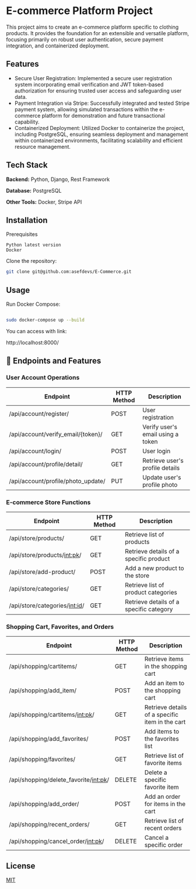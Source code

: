 
# E-commerce Platform Project

This project aims to create an e-commerce platform specific to clothing products. It provides the foundation for an extensible and versatile platform, focusing primarily on robust user authentication, secure payment integration, and containerized deployment.


## Features

- Secure User Registration: Implemented a secure user registration system incorporating email verification and JWT token-based authorization for ensuring trusted user access and safeguarding user data.
- Payment Integration via Stripe: Successfully integrated and tested Stripe payment system, allowing simulated transactions within the e-commerce platform for demonstration and future transactional capability.
- Containerized Deployment: Utilized Docker to containerize the project, including PostgreSQL, ensuring seamless deployment and management within containerized environments, facilitating scalability and efficient resource management.


## Tech Stack

**Backend:** Python, Django, Rest Framework

**Database:** PostgreSQL

**Other Tools:** Docker, Stripe API


## Installation

Prerequisites

    Python latest version
    Docker 

Clone the repository:
```bash 
git clone git@github.com:asefdevs/E-Commerce.git

```
    
## Usage

Run Docker Compose:

```bash

sudo docker-compose up --build

```


You can access with link:

http://localhost:8000/


## 🔗 Endpoints and Features


### User Account Operations

| Endpoint                                | HTTP Method | Description                                       |
|-----------------------------------------|-------------|---------------------------------------------------|
| /api/account/register/                  | POST        | User registration                                 |
| /api/account/verify_email/{token}/      | GET         | Verify user's email using a token                 |
| /api/account/login/                     | POST        | User login                                        |
| /api/account/profile/detail/            | GET         | Retrieve user's profile details                   |
| /api/account/profile/photo_update/      | PUT         | Update user's profile photo                       |

### E-commerce Store Functions

| Endpoint                                | HTTP Method | Description                                       |
|-----------------------------------------|-------------|---------------------------------------------------|
| /api/store/products/                    | GET         | Retrieve list of products                         |
| /api/store/products/<int:pk>/           | GET         | Retrieve details of a specific product            |
| /api/store/add-product/                 | POST        | Add a new product to the store                    |
| /api/store/categories/                  | GET         | Retrieve list of product categories               |
| /api/store/categories/<int:id>/         | GET         | Retrieve details of a specific category           |

### Shopping Cart, Favorites, and Orders

| Endpoint                                | HTTP Method | Description                                       |
|-----------------------------------------|-------------|---------------------------------------------------|
| /api/shopping/cartitems/                | GET         | Retrieve items in the shopping cart               |
| /api/shopping/add_item/                 | POST        | Add an item to the shopping cart                  |
| /api/shopping/cartitems/<int:pk>/       | GET         | Retrieve details of a specific item in the cart   |
| /api/shopping/add_favorites/            | POST        | Add items to the favorites list                   |
| /api/shopping/favorites/                | GET         | Retrieve list of favorite items                   |
| /api/shopping/delete_favorite/<int:pk>/ | DELETE      | Delete a specific favorite item                   |
| /api/shopping/add_order/                | POST        | Add an order for items in the cart                |
| /api/shopping/recent_orders/            | GET         | Retrieve list of recent orders                    |
| /api/shopping/cancel_order/<int:pk>/    | DELETE      | Cancel a specific order                           |

## License

[MIT](https://choosealicense.com/licenses/mit/)

